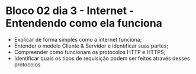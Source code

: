 # Bloco 02 dia 3 - Internet - Entendendo como ela funciona # 

* Explicar de forma simples como a internet funciona;
* Entender o modelo Cliente & Servidor e identificar suas partes;
* Compreender como funcionam os protocolos HTTP e HTTPS;
* Identificar quais os tipos de requisição podem ser feitos através desses protocolos